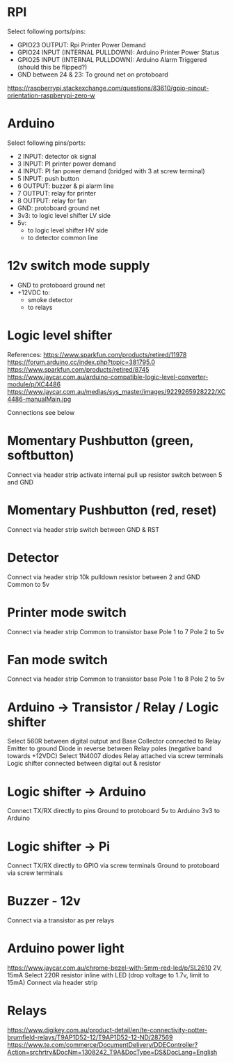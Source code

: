 # RPI

Select following ports/pins:

* GPIO23 OUTPUT: Rpi Printer Power Demand
* GPIO24 INPUT (INTERNAL PULLDOWN): Arduino Printer Power Status
* GPIO25 INPUT (INTERNAL PULLDOWN): Arduino Alarm Triggered (should this be flipped?)
* GND between 24 & 23: To ground net on protoboard

https://raspberrypi.stackexchange.com/questions/83610/gpio-pinout-orientation-raspberypi-zero-w

# Arduino

Select following pins/ports:

* 2 INPUT: detector ok signal
* 3 INPUT: PI printer power demand
* 4 INPUT: PI fan power demand (bridged with 3 at screw terminal)
* 5 INPUT: push button
* 6 OUTPUT: buzzer & pi alarm line
* 7 OUTPUT: relay for printer
* 8 OUTPUT: relay for fan
* GND: protoboard ground net
* 3v3: to logic level shifter LV side
* 5v:
  * to logic level shifter HV side
  * to detector common line

# 12v switch mode supply

* GND to protoboard ground net
* +12VDC to:
    * smoke detector
    * to relays

# Logic level shifter

References:
https://www.sparkfun.com/products/retired/11978
https://forum.arduino.cc/index.php?topic=381795.0
https://www.sparkfun.com/products/retired/8745
https://www.jaycar.com.au/arduino-compatible-logic-level-converter-module/p/XC4486
https://www.jaycar.com.au/medias/sys_master/images/9229265928222/XC4486-manualMain.jpg


Connections see below

# Momentary Pushbutton (green, softbutton)

Connect via header strip
activate internal pull up resistor
switch between 5 and GND

# Momentary Pushbutton (red, reset)

Connect via header strip
switch between GND & RST

# Detector

Connect via header strip
10k pulldown resistor between 2 and GND
Common to 5v

# Printer mode switch

Connect via header strip
Common to transistor base
Pole 1 to 7
Pole 2 to 5v

# Fan mode switch

Connect via header strip
Common to transistor base
Pole 1 to 8
Pole 2 to 5v

# Arduino -> Transistor / Relay / Logic shifter

Select 560R between digital output and Base
Collector connected to Relay
Emitter to ground
Diode in reverse between Relay poles (negative band towards +12VDC)
Select 1N4007 diodes
Relay attached via screw terminals
Logic shifter connected between digital out & resistor

# Logic shifter -> Arduino

Connect TX/RX directly to pins
Ground to protoboard
5v to Arduino
3v3 to Arduino

# Logic shifter -> Pi

Connect TX/RX directly to GPIO via screw terminals
Ground to protoboard via screw terminals

# Buzzer - 12v

Connect via a transistor as per relays

# Arduino power light

https://www.jaycar.com.au/chrome-bezel-with-5mm-red-led/p/SL2610
2V, 15mA
Select 220R resistor inline with LED (drop voltage to 1.7v, limit to 15mA)
Connect via header strip

# Relays

https://www.digikey.com.au/product-detail/en/te-connectivity-potter-brumfield-relays/T9AP1D52-12/T9AP1D52-12-ND/287569
https://www.te.com/commerce/DocumentDelivery/DDEController?Action=srchrtrv&DocNm=1308242_T9A&DocType=DS&DocLang=English
